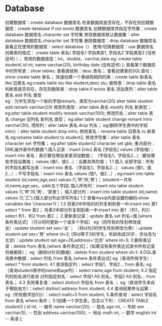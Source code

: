 # Database
创建数据库：create database 数据库名
检查数据库是否存在，不存在则创建数据库：create database if not exists 数据库名
创建数据库并指定字符集：create database 数据库名 character set 字符集
修改数据库默认数据集：alter database 数据库名 character set 字符集
删除数据库：drop database 数据库名
查看正在使用的数据库：select database（）
使用/切换数据库：use 数据库名
创建表的格式：
create table 表名(
  字段名1 字段类型1,
  字段名2 字段类型2    (没有逗号)
）；
常用的数据类型：int，double，varchar,date
eg:
create table student(
  id int;
  name varchar(20),
  birthday date   (没有逗号)
);
查看某个数据库中的所有表：show tables;
查看表结构：desc 表名；
查看创建表的SQL语句：show create table 表名；
快速创建一个表结构相同的表：create table 新表名 like 旧表名   eg:create table stu like student;desc stu;
删除表：drop table 表名
判断表是否存在，存在则删除表：drop table if exists 表名
添加表列：alter table 表名 add 列名 类型     
eg：为学生添加一个新的字段remark，类型为varchar(20)
  alter table student add remark varchar(20)
修改列类型：alter table 表名 modify 列名 新类型；       eg:alter table student modify remark varchar(100);
修改列名：alter table 表名 change 旧列名 新列名 类型；   eg:alter table student change remark intro varchar(30);
清除列：alter table 表名 drop 列名；     eg(删除学生表中的字段intro）：alter table student drop intro;
修改表名：rename table 旧表名 to 新表名      eg:rename table student to student2;
修改字符集：alter table 表名 character set 字符集；   eg:alter table student2 character set gbk;
重点部分：
DML操作表中的数据
1.插入记录：insert [into] 表名 [字段名] values (字段值)；
            insert into 表名：表示要往哪张表里添加数据；
            （字段名1，字段名2...）:要给哪些字段设置值；
            values (值1，值2...）：设置具体的值；
  1.1 插入    全部字段：所有的字段名都写出来：insert into 表名 （字段名1，字段名2...） values (值1，值2...）;
                     不写字段名：insert into 表名 values (值1，值2...）;
                     eg:insert into table student (id,name,age,sex) values (1,'甲',18,'男')；
                         (student一共有id,name,age,sex，addr五个字段)
                        插入所有列：insert into table student values (1,'甲',18,'男'，'家里')；
                        插入部分列：insert into table student (id,name) values (2,'乙');(插入部分列必须写列名)
  1.2 查看mysql内部设置的编码:show variables like 'character%';
  1.3 将表2中所有的的列复制到表一中:insert into  表1 select * from 表2；
      将表2中部分列复制到表一中:insert into 表1 （列1，列2） select 列1，列2 from 表2 ；
2.更新表记录：update 表名 set 列名=值 [where 条件表达式]        （可以同时更新一个或多个字段）
            eg（将所有的性别修改成女）:update student set sex='女'；
               （将id为2的学生性别修改为男）：update student set sex='男' where id=2;
               (将id等于3的学生，年龄改成26岁，住址改为北京)：update student set age=26,address='北京' where id=3;
3.删除表记录：delete from 表名 [where 条件表达式]；（如果没有条件表达式表中所有记录将被删除）；
            eg（删除id为1的数据）:delete from student where id=1;
4.DQL查询表中数据：select 列名 from 表名 [where 条件表达式]
                eg（查询所有学生）：select * from student;
  4.1 查询指定列：select 字段1，字段2... from 表名;
              eg（查询student表中的name和age列）：select name,age from student;
  4.2 指定列的别名进行查询
        对列指定别名：select 字段1 AS 别名，字段2 AS 别名... from 表名；
  4.3 去除重复值：select distinct 字段名 from 表名 ；   eg（查询学生来自于哪些地方）：select distinct address from student;
  4.4 查询结果参与运算：eg（所有数学加5分）：select math+5 from student;
5.条件查询：select 字段名 from 表名 where 条件；
   5.1创建一个学生表，包含以下列：
       CREATE TABLE student3 (
           id int, -- 编号
           name varchar(20), -- 姓名
           age int, -- 年龄
           sex varchar(5), -- 性别
           address varchar(100), -- 地址
           math int, -- 数学
           english int -- 英语
    );

            
                     
                     
                     
                     
                     
                     
                     
                     
                     
                     
                     
                     
                     
                     
                     
                     
                     
                     
                     
                     
                     
                     
                     
                     
                     
                  
